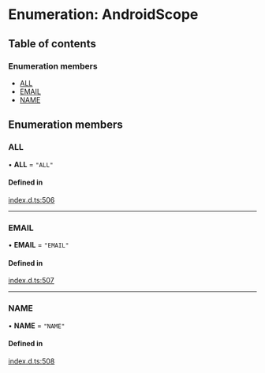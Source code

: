 # Enumeration: AndroidScope

## Table of contents

### Enumeration members

- [ALL](AndroidScope.md#all)
- [EMAIL](AndroidScope.md#email)
- [NAME](AndroidScope.md#name)

## Enumeration members

### ALL

• **ALL** = `"ALL"`

#### Defined in

[index.d.ts:506](https://github.com/invertase/react-native-apple-authentication/blob/86e8b17/lib/index.d.ts#L506)

___

### EMAIL

• **EMAIL** = `"EMAIL"`

#### Defined in

[index.d.ts:507](https://github.com/invertase/react-native-apple-authentication/blob/86e8b17/lib/index.d.ts#L507)

___

### NAME

• **NAME** = `"NAME"`

#### Defined in

[index.d.ts:508](https://github.com/invertase/react-native-apple-authentication/blob/86e8b17/lib/index.d.ts#L508)
